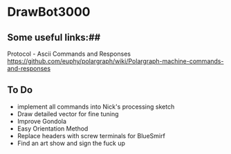 # DrawBot3000

## Some useful links:##
Protocol - Ascii Commands and Responses
https://github.com/euphy/polargraph/wiki/Polargraph-machine-commands-and-responses

## To Do ##

- implement all commands into Nick's processing sketch
- Draw detailed vector for fine tuning
- Improve Gondola
- Easy Orientation Method
- Replace headers with screw terminals for BlueSmirf
- Find an art show and sign the fuck up




